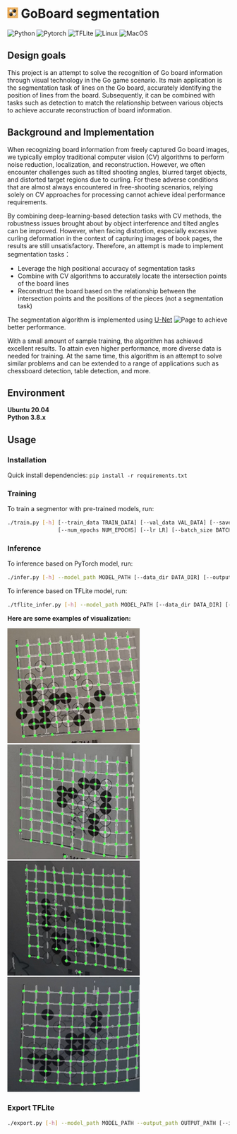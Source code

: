 # <img src="./board.png" width="24" /> GoBoard segmentation
![Python](https://img.shields.io/badge/-Python-blue?style=flat-square&logo=python&logoColor=white)
![Pytorch](https://img.shields.io/badge/-Pytorch-orange?style=flat-square&logo=Pytorch&logoColor=white)
![TFLite](https://img.shields.io/badge/-TFLite-yellow?style=flat-square&logo=tensorflow&logoColor=white)
![Linux](https://img.shields.io/badge/-Linux-orange?style=flat-square&logo=linux&logoColor=white)
![MacOS](https://img.shields.io/badge/-MacOS-black?style=flat-square&logo=apple&logoColor=white)

## Design goals

This project is an attempt to solve the recognition of Go board information through visual technology in the Go game scenario. Its main application is the segmentation task of lines on the Go board, accurately identifying the position of lines from the board. Subsequently, it can be combined with tasks such as detection to match the relationship between various objects to achieve accurate reconstruction of board information.

## Background and Implementation

When recognizing board information from freely captured Go board images, we typically employ traditional computer vision (CV) algorithms to perform noise reduction, localization, and reconstruction. However, we often encounter challenges such as tilted shooting angles, blurred target objects, and distorted target regions due to curling. For these adverse conditions that are almost always encountered in free-shooting scenarios, relying solely on CV approaches for processing cannot achieve ideal performance requirements.

By combining deep-learning-based detection tasks with CV methods, the robustness issues brought about by object interference and tilted angles can be improved. However, when facing distortion, especially excessive curling deformation in the context of capturing images of book pages, the results are still unsatisfactory. Therefore, an attempt is made to implement segmentation tasks：

- Leverage the high positional accuracy of segmentation tasks
- Combine with CV algorithms to accurately locate the intersection points of the board lines
- Reconstruct the board based on the relationship between the intersection points and the positions of the pieces (not a segmentation task)

The segmentation algorithm is implemented using [U-Net](https://arxiv.org/abs/1505.04597) ![Page](https://img.shields.io/badge/Page-arXiv:1505.04597-B3181B?style=flat-square&logo=arXiv&link=https%3A%2F%2Farxiv.org%2Fabs%2F1505.04597) to achieve better performance.

With a small amount of sample training, the algorithm has achieved excellent results. To attain even higher performance, more diverse data is needed for training. At the same time, this algorithm is an attempt to solve similar problems and can be extended to a range of applications such as chessboard detection, table detection, and more.

## Environment
**Ubuntu 20.04**  
**Python 3.8.x**  

## Usage
### Installation 
Quick install dependencies: 
```pip install -r requirements.txt```

### Training
To train a segmentor with pre-trained models, run:
```bash
./train.py [-h] [--train_data TRAIN_DATA] [--val_data VAL_DATA] [--save_path SAVE_PATH] [--pretrained_path PRETRAINED_PATH]
                [--num_epochs NUM_EPOCHS] [--lr LR] [--batch_size BATCH_SIZE] [--imgsz IMGSZ]
```

### Inference  
To inference based on PyTorch model, run:
```bash
./infer.py [-h] --model_path MODEL_PATH [--data_dir DATA_DIR] [--output_dir OUTPUT_DIR] [--imgsz IMGSZ]
```

To inference based on TFLite model, run:
```bash
./tflite_infer.py [-h] --model_path MODEL_PATH [--data_dir DATA_DIR] [--output_dir OUTPUT_DIR] [--imgsz IMGSZ]
```

**Here are some examples of visualization:** 
<p align="left">
    <img src="./images/outputs/intersections_IMG_0661.JPG" width="300" height="260" />
    <img src="./images/outputs/intersections_IMG_0789.JPG" width="300" height="260" />
    <img src="./images/outputs/intersections_IMG_0676.JPG" width="300" height="260" />
    <img src="./images/outputs/intersections_IMG_0684.JPG" width="300" height="260" />
</p>

### Export TFLite
```bash
./export.py [-h] --model_path MODEL_PATH --output_path OUTPUT_PATH [--imgsz IMGSZ]
```